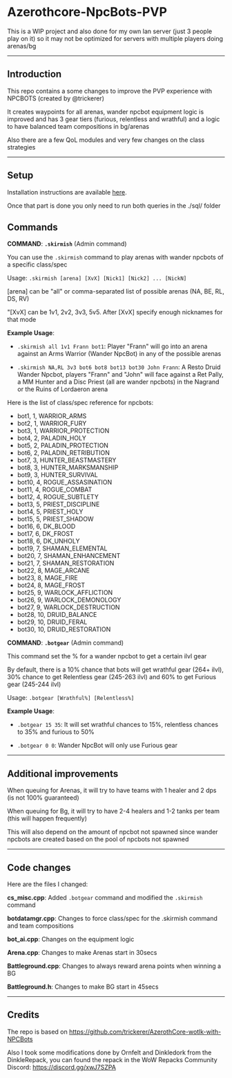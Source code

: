 # Azerothcore-NpcBots-PVP
This is a WIP project and also done for my own lan server (just 3 people play on it) so it may not be optimized for servers with multiple players doing arenas/bg


---------------------------------------
## Introduction
This repo contains a some changes to improve the PVP experience with NPCBOTS (created by @trickerer)

It creates waypoints for all arenas, wander npcbot equipment logic is improved and has 3 gear tiers (furious, relentless and wrathful) and a logic to have balanced team compositions in bg/arenas

Also there are a few QoL modules and very few changes on the class strategies


---------------------------------------
## Setup
Installation instructions are available [here](http://www.azerothcore.org/wiki/Installation).

Once that part is done you only need to run both queries in the ./sql/ folder


## Commands

**COMMAND**: **`.skirmish`** (Admin command)

You can use the `.skirmish` command to play arenas with wander npcbots of a specific class/spec

Usage: `.skirmish [arena] [XvX] [Nick1] [Nick2] ... [NickN]`

[arena] can be "all" or comma-separated list of possible arenas (NA, BE, RL, DS, RV)

"[XvX] can be 1v1, 2v2, 3v3, 5v5. After [XvX] specify enough nicknames for that mode

**Example Usage**:

- `.skirmish all 1v1 Frann bot1`: 
Player "Frann" will go into an arena against an Arms Warrior (Wander NpcBot) in any of the possible arenas
        
- `.skirmish NA,RL 3v3 bot6 bot8 bot13 bot30 John Frann`: 
A Resto Druid Wander Npcbot, players "Frann" and "John" will face against a Ret Pally, a MM Hunter and a Disc Priest (all are wander npcbots) in the Nagrand or the Ruins of Lordaeron arena

Here is the list of class/spec reference for npcbots:
- bot1, 1, WARRIOR_ARMS
- bot2, 1, WARRIOR_FURY
- bot3, 1, WARRIOR_PROTECTION
- bot4, 2, PALADIN_HOLY
- bot5, 2, PALADIN_PROTECTION
- bot6, 2, PALADIN_RETRIBUTION
- bot7, 3, HUNTER_BEASTMASTERY
- bot8, 3, HUNTER_MARKSMANSHIP
- bot9, 3, HUNTER_SURVIVAL
- bot10, 4, ROGUE_ASSASINATION
- bot11, 4, ROGUE_COMBAT
- bot12, 4, ROGUE_SUBTLETY
- bot13, 5, PRIEST_DISCIPLINE
- bot14, 5, PRIEST_HOLY
- bot15, 5, PRIEST_SHADOW
- bot16, 6, DK_BLOOD
- bot17, 6, DK_FROST
- bot18, 6, DK_UNHOLY
- bot19, 7, SHAMAN_ELEMENTAL
- bot20, 7, SHAMAN_ENHANCEMENT
- bot21, 7, SHAMAN_RESTORATION
- bot22, 8, MAGE_ARCANE
- bot23, 8, MAGE_FIRE
- bot24, 8, MAGE_FROST
- bot25, 9, WARLOCK_AFFLICTION
- bot26, 9, WARLOCK_DEMONOLOGY
- bot27, 9, WARLOCK_DESTRUCTION
- bot28, 10, DRUID_BALANCE
- bot29, 10, DRUID_FERAL
- bot30, 10, DRUID_RESTORATION


**COMMAND**: **`.botgear`** (Admin command)

This command set the % for a wander npcbot to get a certain ilvl gear
    
By default, there is a 10% chance that bots will get wrathful gear (264+ ilvl),  30% chance to get Relentless gear (245-263 ilvl) and 60% to get Furious gear (245-244 ilvl)
    
Usage: `.botgear [Wrathful%] [Relentless%]`

**Example Usage**:

- `.botgear 15 35`: 
 It will set wrathful chances to 15%, relentless chances to 35% and furious to 50%

- `.botgear 0 0`:
 Wander NpcBot will only use Furious gear

        
---------------------------------------
## Additional improvements
When queuing for Arenas, it will try to have teams with 1 healer and 2 dps (is not 100% guaranteed)

When queuing for Bg, it will try to have 2-4 healers and 1-2 tanks per team (this will happen frequently)

This will also depend on the amount of npcbot not spawned since wander npcbots are created based on the pool of npcbots not spawned



---------------------------------------
## Code changes
Here are the files I changed:

**cs_misc.cpp**: Added `.botgear` command and modified the `.skirmish` command

**botdatamgr.cpp**: Changes to force class/spec for the .skirmish command and team compositions

**bot_ai.cpp**: Changes on the equipment logic

**Arena.cpp**: Changes to make Arenas start in 30secs

**Battleground.cpp**: Changes to always reward arena points when winning a BG

**Battleground.h**: Changes to make BG start in 45secs



---------------------------------------
## Credits
The repo is based on https://github.com/trickerer/AzerothCore-wotlk-with-NPCBots

Also I took some modifications done by Ornfelt and Dinkledork from the DinkleRepack, you can found the repack in the WoW Repacks Community Discord: https://discord.gg/xwJ7SZPA

    
    
